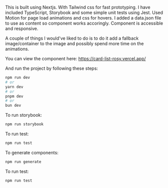 This is built using Nextjs. With Tailwind css for fast prototyping. I have included TypeScript, Storybook and some simple unit tests using Jest. Used Motion for page load animations and css for hovers. I added a data.json file to use as content so component works accoringly. Component is accessible and responsive.

A couple of things I would've liked to do is to do it add a fallback image/container to the image and possibly spend more time on the animations.

You can view the component here: https://card-list-rosy.vercel.app/

And run the project by following these steps:

```bash
npm run dev
# or
yarn dev
# or
pnpm dev
# or
bun dev
```

To run storybook:

```bash
npm run storybook
```

To run test:

```bash
npm run test
```

To generate components:

```bash
npm run generate
```

To run test:

```bash
npm run test
```
